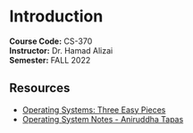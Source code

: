 # Introduction

**Course Code:** CS-370 <br/>
**Instructor:** Dr. Hamad Alizai <br/>
**Semester:** FALL 2022

## Resources

- [Operating Systems: Three Easy Pieces](https://pages.cs.wisc.edu/~remzi/OSTEP/)
- [Operating System Notes - Aniruddha Tapas](https://applied-programming.github.io/Operating-Systems-Notes/)
